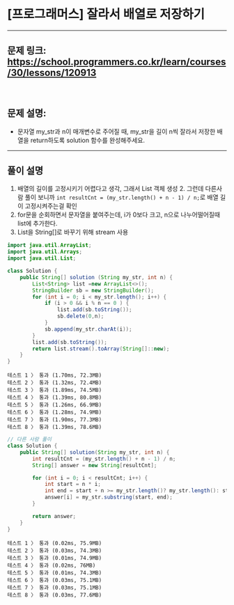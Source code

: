 # [프로그래머스] 잘라서 배열로 저장하기


---

## 문제 링크: https://school.programmers.co.kr/learn/courses/30/lessons/120913

<br/>

## 문제 설명:

- 문자열 my_str과 n이 매개변수로 주어질 때, my_str을 길이 n씩 잘라서 저장한 배열을 return하도록 solution 함수를 완성해주세요.
---

## 풀이 설명

1. 배열의 길이를 고정시키기 어렵다고 생각, 그래서 List 객체 생성
   2. 그런데 다른사람 풀이 보니까 `int resultCnt = (my_str.length() + n - 1) / n;`로 배열 길이 고정시켜주는걸 확인
2. for문을 순회하면서 문자열을 붙여주는데, i가 0보다 크고, n으로 나누어떨어질때 list에 추가한다.
3. List<String>을 String[]로 바꾸기 위해 stream 사용


```java
import java.util.ArrayList;
import java.util.Arrays;
import java.util.List;

class Solution {
    public String[] solution (String my_str, int n) {
        List<String> list =new ArrayList<>();
        StringBuilder sb = new StringBuilder();
        for (int i = 0; i < my_str.length(); i++) {
            if (i > 0 && i % n == 0 ) {
                list.add(sb.toString());
                sb.delete(0,n);
            }
            sb.append(my_str.charAt(i));
        }
        list.add(sb.toString());
        return list.stream().toArray(String[]::new);
    }
}
```

```text
테스트 1 〉	통과 (1.70ms, 72.3MB)
테스트 2 〉	통과 (1.32ms, 72.4MB)
테스트 3 〉	통과 (1.89ms, 74.5MB)
테스트 4 〉	통과 (1.39ms, 80.8MB)
테스트 5 〉	통과 (1.26ms, 66.9MB)
테스트 6 〉	통과 (1.28ms, 74.9MB)
테스트 7 〉	통과 (1.90ms, 77.3MB)
테스트 8 〉	통과 (1.39ms, 78.6MB)
```

```java
// 다른 사람 풀이
class Solution {
    public String[] solution(String my_str, int n) {
        int resultCnt = (my_str.length() + n - 1) / n;
        String[] answer = new String[resultCnt];

        for (int i = 0; i < resultCnt; i++) {
            int start = n * i;
            int end = start + n >= my_str.length()? my_str.length(): start + n;
            answer[i] = my_str.substring(start, end);
        }

        return answer;
    }
}
```
```text
테스트 1 〉	통과 (0.02ms, 75.9MB)
테스트 2 〉	통과 (0.03ms, 74.3MB)
테스트 3 〉	통과 (0.01ms, 74.9MB)
테스트 4 〉	통과 (0.02ms, 76MB)
테스트 5 〉	통과 (0.01ms, 74.3MB)
테스트 6 〉	통과 (0.03ms, 75.1MB)
테스트 7 〉	통과 (0.03ms, 75.1MB)
테스트 8 〉	통과 (0.03ms, 77.6MB)
```